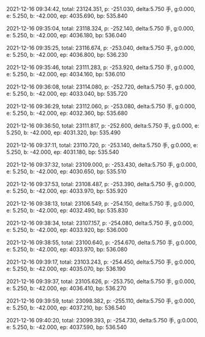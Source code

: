 2021-12-16 09:34:42, total: 23124.351, p: -251.030, delta:5.750 手, g:0.000, e: 5.250, b: -42.000, ep: 4035.690, bp: 535.840

2021-12-16 09:35:04, total: 23118.324, p: -252.140, delta:5.750 手, g:0.000, e: 5.250, b: -42.000, ep: 4036.180, bp: 536.040

2021-12-16 09:35:25, total: 23116.674, p: -253.040, delta:5.750 手, g:0.000, e: 5.250, b: -42.000, ep: 4036.800, bp: 536.230

2021-12-16 09:35:46, total: 23111.283, p: -253.920, delta:5.750 手, g:0.000, e: 5.250, b: -42.000, ep: 4034.160, bp: 536.010

2021-12-16 09:36:08, total: 23114.080, p: -252.720, delta:5.750 手, g:0.000, e: 5.250, b: -42.000, ep: 4033.040, bp: 535.720

2021-12-16 09:36:29, total: 23112.060, p: -253.080, delta:5.750 手, g:0.000, e: 5.250, b: -42.000, ep: 4032.360, bp: 535.680

2021-12-16 09:36:50, total: 23111.817, p: -252.600, delta:5.750 手, g:0.000, e: 5.250, b: -42.000, ep: 4031.320, bp: 535.490

2021-12-16 09:37:11, total: 23110.720, p: -253.140, delta:5.750 手, g:0.000, e: 5.250, b: -42.000, ep: 4031.180, bp: 535.540

2021-12-16 09:37:32, total: 23109.000, p: -253.430, delta:5.750 手, g:0.000, e: 5.250, b: -42.000, ep: 4030.650, bp: 535.510

2021-12-16 09:37:53, total: 23108.487, p: -253.390, delta:5.750 手, g:0.000, e: 5.250, b: -42.000, ep: 4033.970, bp: 535.920

2021-12-16 09:38:13, total: 23106.549, p: -254.150, delta:5.750 手, g:0.000, e: 5.250, b: -42.000, ep: 4032.490, bp: 535.830

2021-12-16 09:38:34, total: 23107.157, p: -254.080, delta:5.750 手, g:0.000, e: 5.250, b: -42.000, ep: 4033.920, bp: 536.000

2021-12-16 09:38:55, total: 23100.640, p: -254.670, delta:5.750 手, g:0.000, e: 5.250, b: -42.000, ep: 4033.970, bp: 536.080

2021-12-16 09:39:17, total: 23103.243, p: -254.450, delta:5.750 手, g:0.000, e: 5.250, b: -42.000, ep: 4035.070, bp: 536.190

2021-12-16 09:39:37, total: 23105.626, p: -253.750, delta:5.750 手, g:0.000, e: 5.250, b: -42.000, ep: 4036.410, bp: 536.270

2021-12-16 09:39:59, total: 23098.382, p: -255.110, delta:5.750 手, g:0.000, e: 5.250, b: -42.000, ep: 4037.210, bp: 536.540

2021-12-16 09:40:20, total: 23099.393, p: -254.730, delta:5.750 手, g:0.000, e: 5.250, b: -42.000, ep: 4037.590, bp: 536.540